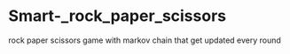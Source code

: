 # Smart-_rock_paper_scissors

rock paper scissors game with markov chain that get updated every round
